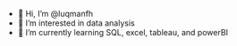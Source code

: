 - 👋 Hi, I’m @luqmanfh
- 👀 I’m interested in data analysis
- 🌱 I’m currently learning SQL, excel, tableau, and powerBI


<!---
luqmanfh/luqmanfh is a ✨ special ✨ repository because its `README.md` (this file) appears on your GitHub profile.
You can click the Preview link to take a look at your changes.
--->
